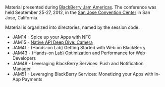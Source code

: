 Material presented during [BlackBerry Jam Americas](http://www.blackberryjamconference.com/americas).
The conference was held September 25-27, 2012, in the
[San Jose Convention Center](http://www.sanjose.com/san-jose-mcenery-convention-center-b5352)
in San Jose, California.

Material is organized into directories, named by the session code.

* JAM14 - Spice up your Apps with NFC
* JAM15 - [Native API Deep Dive: Camera](http://hosting.desire2learncapture.com/RIM/1/watch/48.aspx)
* JAM41 - (Hands-on Lab) Getting Started with Web on BlackBerry
* JAM43 - (Hands-on Lab) Optimization and Performance for Web Developers
* JAM48 - Leveraging BlackBerry Services: Push and Notification Manager
* JAM51 - Leveraging BlackBerry Services: Monetizing your Apps with In-App Payments